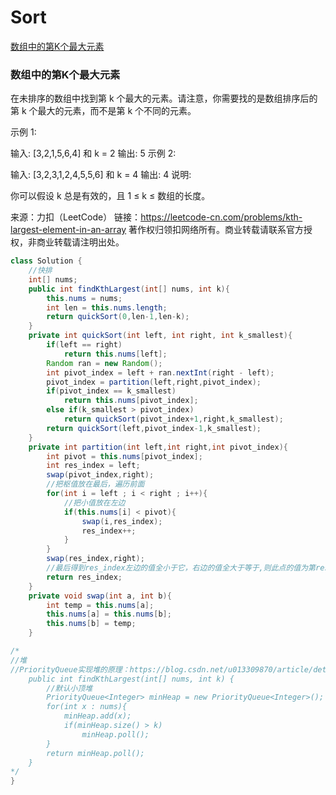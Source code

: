 # Sort
[数组中的第K个最大元素](#1)
<h3 id ="1">数组中的第K个最大元素</h3>
在未排序的数组中找到第 k 个最大的元素。请注意，你需要找的是数组排序后的第 k 个最大的元素，而不是第 k 个不同的元素。

示例 1:

输入: [3,2,1,5,6,4] 和 k = 2
输出: 5
示例 2:

输入: [3,2,3,1,2,4,5,5,6] 和 k = 4
输出: 4
说明:

你可以假设 k 总是有效的，且 1 ≤ k ≤ 数组的长度。

来源：力扣（LeetCode）
链接：https://leetcode-cn.com/problems/kth-largest-element-in-an-array
著作权归领扣网络所有。商业转载请联系官方授权，非商业转载请注明出处。
```Java
class Solution {
    //快排
    int[] nums;
    public int findKthLargest(int[] nums, int k){
        this.nums = nums;
        int len = this.nums.length;
        return quickSort(0,len-1,len-k);
    }
    private int quickSort(int left, int right, int k_smallest){
        if(left == right)
            return this.nums[left];
        Random ran = new Random();
        int pivot_index = left + ran.nextInt(right - left);
        pivot_index = partition(left,right,pivot_index);
        if(pivot_index == k_smallest)
            return this.nums[pivot_index];
        else if(k_smallest > pivot_index)
            return quickSort(pivot_index+1,right,k_smallest);
        return quickSort(left,pivot_index-1,k_smallest);
    }
    private int partition(int left,int right,int pivot_index){
        int pivot = this.nums[pivot_index];
        int res_index = left;
        swap(pivot_index,right);
        //把枢值放在最后，遍历前面
        for(int i = left ; i < right ; i++){
            //把小值放在左边
            if(this.nums[i] < pivot){
                swap(i,res_index);
                res_index++;
            }
        }
        swap(res_index,right);
        //最后得到res_index左边的值全小于它，右边的值全大于等于,则此点的值为第res_index个最大元素
        return res_index;
    }
    private void swap(int a, int b){
        int temp = this.nums[a];
        this.nums[a] = this.nums[b];
        this.nums[b] = temp;
    }

/*
//堆
//PriorityQueue实现堆的原理：https://blog.csdn.net/u013309870/article/details/71189189
    public int findKthLargest(int[] nums, int k) {
        //默认小顶堆
        PriorityQueue<Integer> minHeap = new PriorityQueue<Integer>();
        for(int x : nums){
            minHeap.add(x);
            if(minHeap.size() > k)
                minHeap.poll();
        }
        return minHeap.poll();                                      
    }
*/
}
```